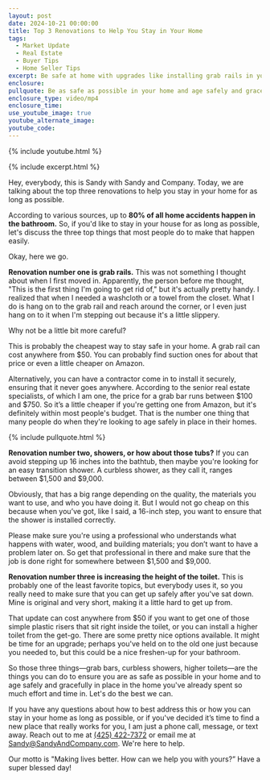 ```yaml
---
layout: post
date: 2024-10-21 00:00:00
title: Top 3 Renovations to Help You Stay in Your Home
tags:
  - Market Update
  - Real Estate
  - Buyer Tips
  - Home Seller Tips
excerpt: Be safe at home with upgrades like installing grab rails in your bathroom.
enclosure:
pullquote: Be as safe as possible in your home and age safely and gracefully in place.
enclosure_type: video/mp4
enclosure_time:
use_youtube_image: true
youtube_alternate_image:
youtube_code:
---
```

{% include youtube.html %}

{% include excerpt.html %}

Hey, everybody, this is Sandy with Sandy and Company. Today, we are talking about the top three renovations to help you stay in your home for as long as possible.

According to various sources, up to **80% of all home accidents happen in the bathroom.** So, if you'd like to stay in your house for as long as possible, let's discuss the three top things that most people do to make that happen easily.

Okay, here we go.

**Renovation number one is grab rails.** This was not something I thought about when I first moved in. Apparently, the person before me thought, "This is the first thing I'm going to get rid of," but it's actually pretty handy. I realized that when I needed a washcloth or a towel from the closet. What I do is hang on to the grab rail and reach around the corner, or I even just hang on to it when I'm stepping out because it's a little slippery.

Why not be a little bit more careful?

This is probably the cheapest way to stay safe in your home. A grab rail can cost anywhere from $50. You can probably find suction ones for about that price or even a little cheaper on Amazon.

Alternatively, you can have a contractor come in to install it securely, ensuring that it never goes anywhere. According to the senior real estate specialists, of which I am one, the price for a grab bar runs between $100 and $750. So it’s a little cheaper if you're getting one from Amazon, but it's definitely within most people's budget. That is the number one thing that many people do when they're looking to age safely in place in their homes.

{% include pullquote.html %}

**Renovation number two, showers, or how about those tubs?** If you can avoid stepping up 16 inches into the bathtub, then maybe you're looking for an easy transition shower. A curbless shower, as they call it, ranges between $1,500 and $9,000.

Obviously, that has a big range depending on the quality, the materials you want to use, and who you have doing it. But I would not go cheap on this because when you’ve got, like I said, a 16-inch step, you want to ensure that the shower is installed correctly.

Please make sure you're using a professional who understands what happens with water, wood, and building materials; you don’t want to have a problem later on. So get that professional in there and make sure that the job is done right for somewhere between $1,500 and $9,000.

**Renovation number three is increasing the height of the toilet.** This is probably one of the least favorite topics, but everybody uses it, so you really need to make sure that you can get up safely after you've sat down. Mine is original and very short, making it a little hard to get up from.

That update can cost anywhere from $50 if you want to get one of those simple plastic risers that sit right inside the toilet, or you can install a higher toilet from the get-go. There are some pretty nice options available. It might be time for an upgrade; perhaps you've held on to the old one just because you needed to, but this could be a nice freshen-up for your bathroom.

So those three things—grab bars, curbless showers, higher toilets—are the things you can do to ensure you are as safe as possible in your home and to age safely and gracefully in place in the home you've already spent so much effort and time in. Let's do the best we can.

If you have any questions about how to best address this or how you can stay in your home as long as possible, or if you've decided it’s time to find a new place that really works for you, I am just a phone call, message, or text away. Reach out to me at [(425) 422-7372](tel:4254227372) or email me at [Sandy@SandyAndCompany.com](mailto:Sandy@SandyAndCompany.com). We're here to help.

Our motto is "Making lives better. How can we help you with yours?” Have a super blessed day!